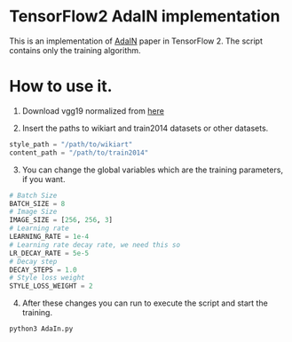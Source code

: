 # TensorFlow2 AdaIN implementation 
This is an implementation of [AdaIN](https://arxiv.org/abs/1703.06868) paper in TensorFlow 2. The script contains only the training algorithm.
# How to use it.
1. Download vgg19 normalized from [here](https://github.com/elleryqueenhomels/arbitrary_style_transfer)

2. Insert the paths to wikiart and train2014 datasets or other datasets.
```python
style_path = "/path/to/wikiart"
content_path = "/path/to/train2014"
```
3. You can change the global variables which are the training parameters, if you want.
```python 
# Batch Size
BATCH_SIZE = 8 
# Image Size
IMAGE_SIZE = [256, 256, 3] 
# Learning rate
LEARNING_RATE = 1e-4
# Learning rate decay rate, we need this so
LR_DECAY_RATE = 5e-5
# Decay step
DECAY_STEPS = 1.0
# Style loss weight
STYLE_LOSS_WEIGHT = 2
```
4. After these changes you can run to execute the script and start the training.
```cmd
python3 AdaIn.py 
```

